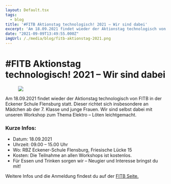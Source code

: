 ```yaml
---
layout: Default.tsx
tags:
  - blog
title: '#FITB Aktionstag technologisch! 2021 – Wir sind dabei'
excerpt: 'Am 18.09.2021 findet wieder der Aktionstag technologisch von FITB in der Eckener Schule Flensburg statt. Dieser richtet sich insbesondere an Mädchen ab der 7. Klasse und junge Frauen. Wir sind […]'
date: "2021-09-09T13:49:55.000Z"
imgUrl: /./media/blog/fitb-aktionstag-2021.png
---
```


# #FITB Aktionstag technologisch! 2021 &#8211; Wir sind dabei

<figure class="wp-block-image size-large is-resized"><img decoding="async" loading="lazy" src="/./media/blog/uploads/fitb-aktionstag-2021-1024x1024.png" /></figure>

<p>Am 18.09.2021 findet wieder der Aktionstag technologisch von FITB in der Eckener Schule Flensburg statt. Dieser richtet sich insbesondere an Mädchen ab der 7. Klasse und junge Frauen. Wir sind selbst dabei mit unseren Workshop zum Thema Elektro &#8211; Löten leichtgemacht.</p>

<h3>Kurze Infos:</h3>

<ul><li>Datum: 18.09.2021</li><li>Uhrzeit: 09.00 – 15.00 Uhr</li><li>Wo: RBZ Eckener-Schule Flensburg, Friesische Lücke 15</li><li>Kosten: Die Teilnahme an allen Workshops ist kostenlos.</li><li>Für Essen und Trinken sorgen wir &#8211; Neugier und Interesse bringst du mit!</li></ul>

<p>Weitere Infos und die Anmeldung findest du auf der <a href="https://fitb.esfl.de/termin-details/aktionstag-technologisch.html">FITB Seite.</a></p>
